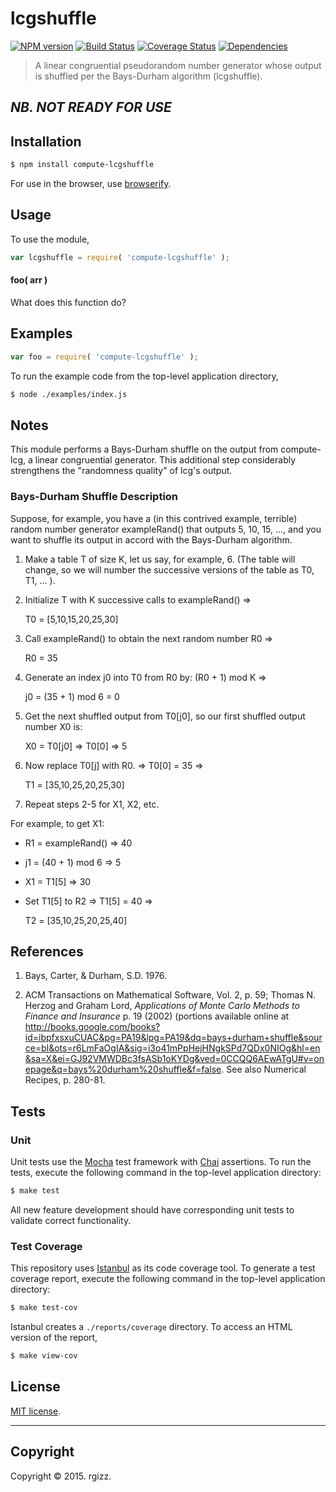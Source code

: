 lcgshuffle
===
[![NPM version][npm-image]][npm-url] [![Build Status][travis-image]][travis-url] [![Coverage Status][coveralls-image]][coveralls-url] [![Dependencies][dependencies-image]][dependencies-url]

> A linear congruential pseudorandom number generator whose output is shuffled per the Bays-Durham algorithm (lcgshuffle).

## *NB. NOT READY FOR USE*

## Installation

``` bash
$ npm install compute-lcgshuffle
```

For use in the browser, use [browserify](https://github.com/substack/node-browserify).


## Usage

To use the module,

``` javascript
var lcgshuffle = require( 'compute-lcgshuffle' );
```

#### foo( arr )

What does this function do?


## Examples

``` javascript
var foo = require( 'compute-lcgshuffle' );
```

To run the example code from the top-level application directory,

``` bash
$ node ./examples/index.js
```

## Notes

This module performs a Bays-Durham shuffle on the output from compute-lcg, a linear congruential generator.  This additional step considerably strengthens the "randomness quality" of lcg's output.

### Bays-Durham Shuffle Description 

Suppose, for example, you have a (in this contrived example, terrible) random number generator exampleRand() that outputs 5, 10, 15, ..., and you want to shuffle its output in accord with the Bays-Durham algorithm.

1. Make a table T of size K, let us say, for example, 6.  (The table will change, so we will number the successive versions of the table as T0, T1, ... ).

2. Initialize T with K successive calls to exampleRand() => 

	T0 = [5,10,15,20,25,30]

3. Call exampleRand() to obtain the next random number R0 => 

	R0 = 35

4. Generate an index j0 into T0 from R0 by: (R0 + 1) mod K => 

	j0 = (35 + 1) mod 6 = 0

5. Get the next shuffled output from T0[j0], so our first shuffled output number X0 is: 

	X0 = T0[j0] => T0[0] => 5

6. Now replace T0[j] with R0. => T0[0] = 35 => 

	T1 = [35,10,25,20,25,30]

7. Repeat steps 2-5 for X1, X2, etc.

For example, to get X1:  

* R1 = exampleRand() => 40  

* j1 = (40 + 1) mod 6 => 5  

* X1 = T1[5] => 30  

* Set T1[5] to R2 => T1[5] = 40 => 

	T2 = [35,10,25,20,25,40]

## References

1. Bays, Carter, & Durham, S.D. 1976. 

2. ACM Transactions on Mathematical Software, Vol. 2, p. 59; Thomas N. Herzog and Graham Lord, *Applications of Monte Carlo Methods to Finance and Insurance* p. 19 (2002) (portions available online at http://books.google.com/books?id=ibpfxsxuCUAC&pg=PA19&lpg=PA19&dq=bays+durham+shuffle&source=bl&ots=r6LmFaOgIA&sig=i3o41mPpHejHNgkSPd7QDx0NIOg&hl=en&sa=X&ei=GJ92VMWDBc3fsASb1oKYDg&ved=0CCQQ6AEwATgU#v=onepage&q=bays%20durham%20shuffle&f=false.  See also Numerical Recipes, p. 280-81.




## Tests

### Unit

Unit tests use the [Mocha](http://mochajs.org/) test framework with [Chai](http://chaijs.com) assertions. To run the tests, execute the following command in the top-level application directory:

``` bash
$ make test
```

All new feature development should have corresponding unit tests to validate correct functionality.


### Test Coverage

This repository uses [Istanbul](https://github.com/gotwarlost/istanbul) as its code coverage tool. To generate a test coverage report, execute the following command in the top-level application directory:

``` bash
$ make test-cov
```

Istanbul creates a `./reports/coverage` directory. To access an HTML version of the report,

``` bash
$ make view-cov
```


## License

[MIT license](http://opensource.org/licenses/MIT). 


---
## Copyright

Copyright &copy; 2015. rgizz.


[npm-image]: http://img.shields.io/npm/v/compute-lcgshuffle.svg
[npm-url]: https://npmjs.org/package/compute-lcgshuffle

[travis-image]: http://img.shields.io/travis/compute-io/lcgshuffle/master.svg
[travis-url]: https://travis-ci.org/compute-io/lcgshuffle

[coveralls-image]: https://img.shields.io/coveralls/compute-io/lcgshuffle/master.svg
[coveralls-url]: https://coveralls.io/r/compute-io/lcgshuffle?branch=master

[dependencies-image]: http://img.shields.io/david/compute-io/lcgshuffle.svg
[dependencies-url]: https://david-dm.org/compute-io/lcgshuffle

[dev-dependencies-image]: http://img.shields.io/david/dev/compute-io/lcgshuffle.svg
[dev-dependencies-url]: https://david-dm.org/dev/compute-io/lcgshuffle

[github-issues-image]: http://img.shields.io/github/issues/compute-io/lcgshuffle.svg
[github-issues-url]: https://github.com/compute-io/lcgshuffle/issues
